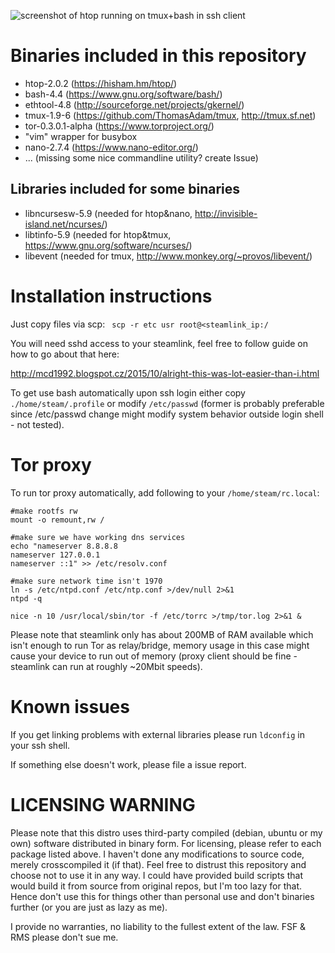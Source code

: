 ![screenshot of htop running on tmux+bash in ssh client](https://cloud.githubusercontent.com/assets/1160582/21764312/b1fbc84a-d662-11e6-931d-b3b674470019.png)

Binaries included in this repository
====================================

* htop-2.0.2 (https://hisham.hm/htop/)
* bash-4.4 (https://www.gnu.org/software/bash/)
* ethtool-4.8 (http://sourceforge.net/projects/gkernel/)
* tmux-1.9-6 (https://github.com/ThomasAdam/tmux, http://tmux.sf.net)
* tor-0.3.0.1-alpha (https://www.torproject.org/)
* "vim" wrapper for busybox
* nano-2.7.4 (https://www.nano-editor.org/)
* ... (missing some nice commandline utility? create Issue) 

Libraries included for some binaries
----------------------------------

* libncursesw-5.9 (needed for htop&nano, http://invisible-island.net/ncurses/)
* libtinfo-5.9 (needed for htop&tmux, https://www.gnu.org/software/ncurses/)
* libevent (needed for tmux, http://www.monkey.org/~provos/libevent/)

Installation instructions
=========================

Just copy files via scp:
``` scp -r etc usr root@<steamlink_ip:/```

You will need sshd access to your steamlink, feel free to follow guide on how to go about that here:

http://mcd1992.blogspot.cz/2015/10/alright-this-was-lot-easier-than-i.html

To get use bash automatically upon ssh login either copy ```./home/steam/.profile``` or modify ```/etc/passwd``` (former is probably preferable since /etc/passwd change might modify system behavior outside login shell - not tested).

Tor proxy
=========

To run tor proxy automatically, add following to your ```/home/steam/rc.local```:

```
#make rootfs rw
mount -o remount,rw /

#make sure we have working dns services
echo "nameserver 8.8.8.8
nameserver 127.0.0.1
nameserver ::1" >> /etc/resolv.conf

#make sure network time isn't 1970
ln -s /etc/ntpd.conf /etc/ntp.conf >/dev/null 2>&1
ntpd -q

nice -n 10 /usr/local/sbin/tor -f /etc/torrc >/tmp/tor.log 2>&1 &
```

Please note that steamlink only has about 200MB of RAM available which isn't enough to run Tor as relay/bridge,
memory usage in this case might cause your device to run out of memory (proxy client should be fine - steamlink can run at roughly ~20Mbit speeds).

Known issues
============

If you get linking problems with external libraries please run ```ldconfig``` in your ssh shell.

If something else doesn't work, please file a issue report.

LICENSING WARNING
=================

Please note that this distro uses third-party compiled (debian, ubuntu or my own) software distributed in binary form.
For licensing, please refer to each package listed above. I haven't done any modifications to source code,
merely crosscompiled it (if that). Feel free to distrust this repository and choose not to use it in any way.
I could have provided build scripts that would build it from source from original repos, but I'm too lazy for that.
Hence don't use this for things other than personal use and don't binaries further (or you are just as lazy as me).

I provide no warranties, no liability to the fullest extent of the law. FSF & RMS please don't sue me.
